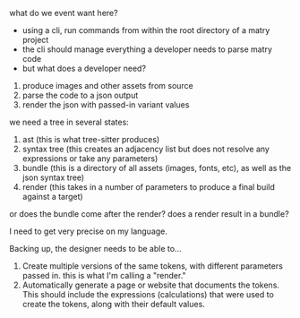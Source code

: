 
what do we event want here?

* using a cli, run commands from within the root directory of a matry project
* the cli should manage everything a developer needs to parse matry code
* but what does a developer need?

1. produce images and other assets from source
2. parse the code to a json output
3. render the json with passed-in variant values

we need a tree in several states:

1. ast (this is what tree-sitter produces)
2. syntax tree (this creates an adjacency list but does not resolve any expressions or take any parameters)
3. bundle (this is a directory of all assets (images, fonts, etc), as well as the json syntax tree)
4. render (this takes in a number of parameters to produce a final build against a target)

or does the bundle come after the render?
does a render result in a bundle?

I need to get very precise on my language.

Backing up, the designer needs to be able to...

1. Create multiple versions of the same tokens, with different parameters passed in. this is what I'm calling a "render."
2. Automatically generate a page or website that documents the tokens. This should include the expressions (calculations) that were used to create the tokens, along with their default values.


